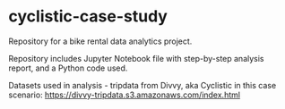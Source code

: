 # cyclistic-case-study

Repository for a bike rental data analytics project.

Repository includes Jupyter Notebook file with step-by-step analysis report, and a Python code used.

Datasets used in analysis - tripdata from Divvy, aka Cyclistic in this case scenario: https://divvy-tripdata.s3.amazonaws.com/index.html
